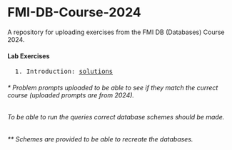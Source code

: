 # FMI-DB-Course-2024
A repository for uploading exercises from the FMI DB (Databases) Course 2024.

#### Lab Exercises
<pre>
  1. Introduction: <a href="https://github.com/asen-krasimirov/DB-Course-FMI-2024/tree/master/Labs/Lab01">solutions</a>
</pre>

###### * Problem prompts uploaded to be able to see if they match the currect course (uploaded prompts are from 2024).
###### To be able to run the queries correct database schemes should be made.
###### ** Schemes are provided to be able to recreate the databases.
